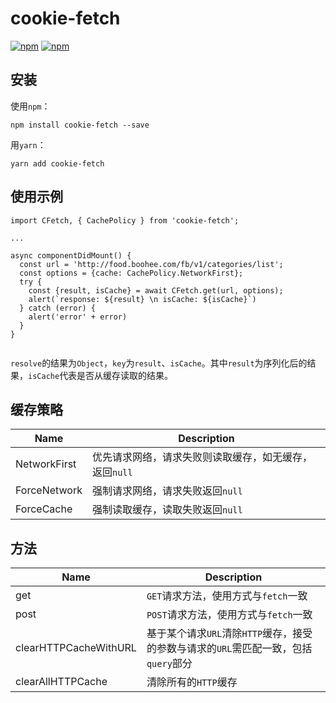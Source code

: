 # cookie-fetch

[![npm](https://img.shields.io/npm/v/cookie-fetch.svg)](https://www.npmjs.com/package/cookie-fetch)
[![npm](https://img.shields.io/npm/l/cookie-fetch.svg)](https://github.com/ljunb/cookie-fetch/blob/master/LICENSE)

## 安装

使用`npm`：
```
npm install cookie-fetch --save
```
用`yarn`：
```
yarn add cookie-fetch
```

## 使用示例

```
import CFetch, { CachePolicy } from 'cookie-fetch';

... 

async componentDidMount() {
  const url = 'http://food.boohee.com/fb/v1/categories/list';
  const options = {cache: CachePolicy.NetworkFirst};
  try {
    const {result, isCache} = await CFetch.get(url, options);
    alert(`response: ${result} \n isCache: ${isCache}`)
  } catch (error) {
    alert('error' + error)
  }
}
  
```

`resolve`的结果为`Object`，`key`为`result`、`isCache`。其中`result`为序列化后的结果，`isCache`代表是否从缓存读取的结果。

## 缓存策略
Name            | Description
----------------  | -----------
NetworkFirst    | 优先请求网络，请求失败则读取缓存，如无缓存，返回`null`
ForceNetwork    | 强制请求网络，请求失败返回`null`
ForceCache      | 强制读取缓存，读取失败返回`null`

## 方法
Name            | Description
----------------  | -----------
get    | `GET`请求方法，使用方式与`fetch`一致
post    | `POST`请求方法，使用方式与`fetch`一致
clearHTTPCacheWithURL  | 基于某个请求`URL`清除`HTTP`缓存，接受的参数与请求的`URL`需匹配一致，包括`query`部分
clearAllHTTPCache      | 清除所有的`HTTP`缓存